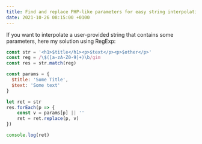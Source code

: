 ```yaml
---
title: Find and replace PHP-like parameters for easy string interpolation in javascript
date: 2021-10-26 08:15:00 +0100
---
```




If you want to interpolate a user-provided string that contains some parameters, here my solution using RegExp:

```js
const str = '<h1>$title</h1><p>$text</p><p>$other</p>'
const reg = /\$([a-zA-Z0-9]+)\b/gim
const res = str.match(reg)

const params = {
  $title: 'Some Title',
  $text: 'Some text'
}

let ret = str
res.forEach(p => {
    const v = params[p] || ''
    ret = ret.replace(p, v)
})

console.log(ret)
```

